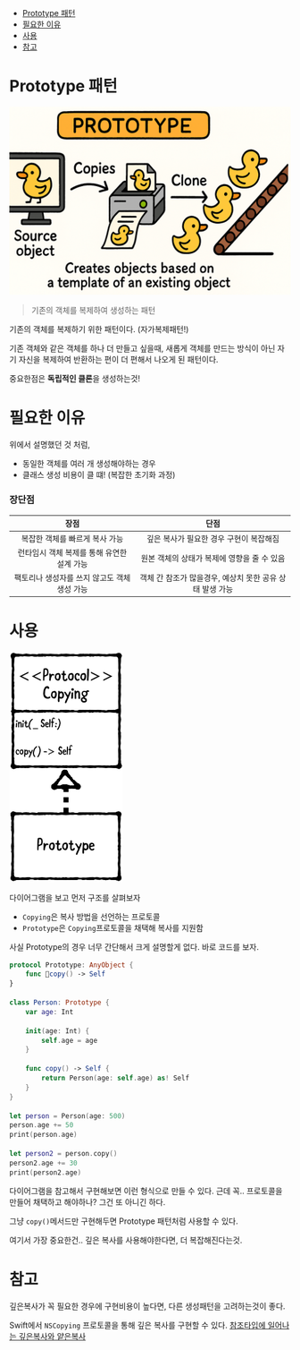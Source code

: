 - [Prototype 패턴](#Prototype%20패턴)
- [필요한 이유](#필요한%20이유)
- [사용](#사용)
- [참고](#참고)
# Prototype 패턴
![prototype](../../images/Prototype-image.png)

> 기존의 객체를 복제하여 생성하는 패턴

기존의 객체를 복제하기 위한 패턴이다. (자가복제패턴!)

기존 객체와 같은 객체를 하나 더 만들고 싶을때, 새롭게 객체를 만드는 방식이 아닌 자기 자신을 복제하여 반환하는 편이 더 편해서 나오게 된 패턴이다.

중요한점은 **독립적인 클론**을 생성하는것!
# 필요한 이유
위에서 설명했던 것 처럼,
- 동일한 객체를 여러 개 생성해야하는 경우
- 클래스 생성 비용이 클 떄! (복잡한 초기화 과정)
### 장단점

| **장점**                    | **단점**                            |
| :-------------------------: | :---------------------------------: |
| 복잡한 객체를 빠르게 복사 가능         | 깊은 복사가 필요한 경우 구현이 복잡해짐            |
| 런타임시 객체 복제를 통해 유연한 설계 가능  | 원본 객체의 상태가 복제에 영향을 줄 수 있음         |
| 팩토리나 생성자를 쓰지 않고도 객체 생성 가능 | 객체 간 참조가 많을경우, 예상치 못한 공유 상태 발생 가능 |

# 사용
![diagram](../../images/Prototype-diagram.png)

다이어그램을 보고 먼저 구조를 살펴보자
- `Copying`은 복사 방법을 선언하는 프로토콜
- `Prototype`은 `Copying`프로토콜을 채택해 복사를 지원함

사실 Prototype의 경우 너무 간단해서 크게 설명할게 없다. 
바로 코드를 보자.
```swift
protocol Prototype: AnyObject {
    func copy() -> Self
}

class Person: Prototype {
    var age: Int

    init(age: Int) {
        self.age = age
    }

    func copy() -> Self {
        return Person(age: self.age) as! Self
    }
}

let person = Person(age: 500)
person.age += 50
print(person.age)

let person2 = person.copy()
person2.age += 30
print(person2.age)
```
다이어그램을 참고해서 구현해보면 이런 형식으로 만들 수 있다.
근데 꼭.. 프로토콜을 만들어 채택하고 해야하나? 그건 또 아니긴 하다.

그냥 `copy()`메서드만 구현해두면 Prototype 패턴처럼 사용할 수 있다.

여기서 가장 중요한건.. 깊은 복사를 사용해야한다면, 더 복잡해진다는것.
# 참고
깊은복사가 꼭 필요한 경우에 구현비용이 높다면, 다른 생성패턴을 고려하는것이 좋다.

Swift에서 `NSCopying` 프로토콜을 통해 깊은 복사를 구현할 수 있다.
[참조타입에 일어나는 깊은복사와 얕은복사](../../sub/참조타입에%20일어나는%20깊은복사와%20얕은복사.md)
